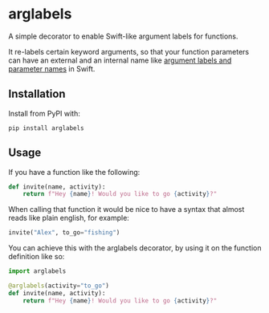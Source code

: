 # arglabels

A simple decorator to enable Swift-like argument labels for functions.

It re-labels certain keyword arguments, so that your function parameters can have an external and an internal name like [argument labels and parameter names](https://docs.swift.org/swift-book/LanguageGuide/Functions.html#ID166) in Swift.

## Installation

Install from PyPI with:

```
pip install arglabels
```

## Usage

If you have a function like the following:

```python
def invite(name, activity):
    return f"Hey {name}! Would you like to go {activity}?"
```

When calling that function it would be nice to have a syntax that almost reads like plain english, for example:

```python
invite("Alex", to_go="fishing")
```

You can achieve this with the arglabels decorator, by using it on the function definition like so:

```python
import arglabels

@arglabels(activity="to_go")
def invite(name, activity):
    return f"Hey {name}! Would you like to go {activity}?"
```
